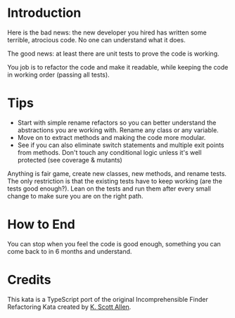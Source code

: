 # Introduction

Here is the bad news: the new developer you hired has written some terrible, atrocious code.
No one can understand what it does.

The good news: at least there are unit tests to prove the code is working.

You job is to refactor the code and make it readable, while keeping the code in working order (passing all tests).

# Tips

* Start with simple rename refactors so you can better understand the abstractions you are working with. Rename any
  class or any variable.
* Move on to extract methods and making the code more modular.
* See if you can also eliminate switch statements and multiple exit points from methods. Don't touch any conditional
  logic unless it's well protected (see coverage & mutants)

Anything is fair game, create new classes, new methods, and rename tests.
The only restriction is that the existing tests have to keep working (are the tests good enough?).
Lean on the tests and run them after every small change to make sure you are on the right path.

# How to End

You can stop when you feel the code is good enough, something you can come back to in 6 months and understand.

# Credits

This kata is a TypeScript port of the original Incomprehensible Finder Refactoring Kata created
by [K. Scott Allen](https://github.com/OdeToCode).

